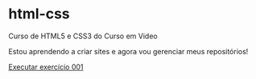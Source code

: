# html-css
 Curso de HTML5 e CSS3 do Curso em Video

Estou aprendendo a criar sites e agora vou gerenciar meus repositórios!

<a href="https://lukadlim.github.io/html-css/exercicios/ex001/index.html">Executar exercício 001</a>